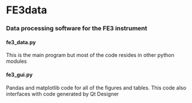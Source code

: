 # FE3data

<h3>Data processing software for the FE3 instrument</h3>

<h4>fe3_data.py</h4>
<p>This is the main program but most of the code resides in other python modules</p>

<h4>fe3_gui.py</h4>
<p>Pandas and matplotlib code for all of the figures and tables. This code also interfaces with
   code generated by Qt Designer</p>
   

